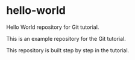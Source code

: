 # hello-world

Hello World repository for Git tutorial.

This is an example repository for the Git tutorial.

This repository is built step by step in the tutorial.